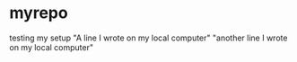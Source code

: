 # myrepo
testing my setup
"A line I wrote on my local computer" 
"another line I wrote on my local computer" 
